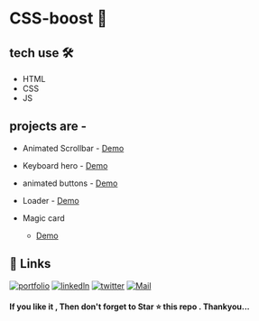 
# CSS-boost 🎨

## tech use 🛠
- HTML
- CSS
- JS

## projects are -
- Animated Scrollbar 
          - <a href="https://meeta.dns.army/sites/Animated-scrollbar/">Demo</a>
- Keyboard hero
      - <a href="https://meeta.dns.army/sites/Keyboard-hero/">Demo</a>

- animated buttons
       - <a href="https://meeta.dns.army/sites/magic-card/">Demo</a>
- Loader
          - <a href="https://meeta.dns.army/sites/loader/">Demo</a>
- Magic card
   - <a href="https://meeta.dns.army/sites/magic-card/">Demo</a>



## 🔗 Links
[![portfolio](https://img.shields.io/badge/my_portfolio-3E8E7E?style=for-the-badge&logo=ko-fi&logoColor=white)](https://meeta.dns.army/)
[![linkedln](https://img.shields.io/badge/linkedln-0A66C2?style=for-the-badge&logo=linkedin&logoColor=white)](https://www.linkedin.com/in/meeta-haldar-601b41203/?locale=en_US)
[![twitter](https://img.shields.io/badge/twitter-1DA1F2?style=for-the-badge&logo=twitter&logoColor=white)](https://twitter.com/Meeta_boss)
[![Mail](https://img.shields.io/badge/mail-D9534F?style=for-the-badge&logo=mail&logoColor=white)](mailto:meetahaldar1001@gmail.com.com)
  
 #### If you like it , Then don't forget to Star ⭐ this repo . Thankyou... 
  
